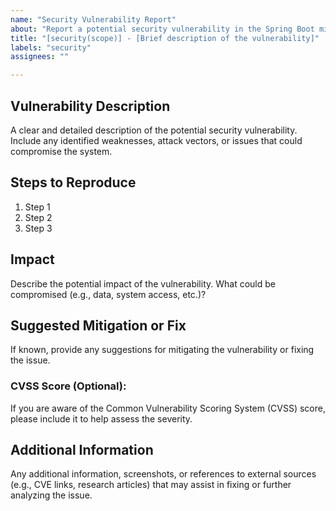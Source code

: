 ```yaml
---
name: "Security Vulnerability Report"
about: "Report a potential security vulnerability in the Spring Boot microservice repository"
title: "[security(scope)] - [Brief description of the vulnerability]"
labels: "security"
assignees: ""

---
```


## Vulnerability Description
A clear and detailed description of the potential security vulnerability. Include any identified weaknesses, attack vectors, or issues that could compromise the system.

## Steps to Reproduce
1. Step 1
2. Step 2
3. Step 3

## Impact
Describe the potential impact of the vulnerability. What could be compromised (e.g., data, system access, etc.)?

## Suggested Mitigation or Fix
If known, provide any suggestions for mitigating the vulnerability or fixing the issue.

### CVSS Score (Optional):
If you are aware of the Common Vulnerability Scoring System (CVSS) score, please include it to help assess the severity.

## Additional Information
Any additional information, screenshots, or references to external sources (e.g., CVE links, research articles) that may assist in fixing or further analyzing the issue.
